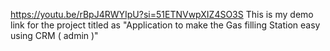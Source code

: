 https://youtu.be/rBpJ4RWYIpU?si=51ETNVwpXIZ4SO3S
This is my demo link for the project titled as "Application to make the Gas filling Station easy using CRM ( admin )"
